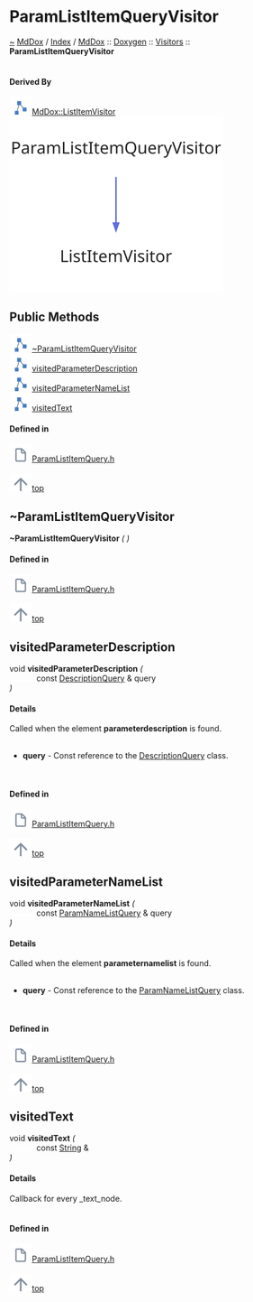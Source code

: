 <a id="paramlistitemqueryvisitor"></a>
<h1>ParamListItemQueryVisitor</h1>
<a id="classmddox_1_1doxygen_1_1visitors_1_1paramlistitemqueryvisitor"></a>
<a href="https://github.com/CharlesCarley/MdDox#~">~</a>
<a href="indexpage.md#mddox">MdDox</a>
<span class="inline-text">/</span>
<a href="index.md#index">Index</a>
<span class="inline-text">/</span>
<a href="namespaceMdDox.md#mddox">MdDox</a>
<span class="inline-text">::</span>
<a href="namespaceMdDox_1_1Doxygen.md#doxygen">Doxygen</a>
<span class="inline-text">::</span>
<a href="namespaceMdDox_1_1Doxygen_1_1Visitors.md#visitors">Visitors</a>
<span class="inline-text">::</span>
<span class="bold-text"><b>ParamListItemQueryVisitor</b></span>
<br/>
<br/>
<a id="derived-by"></a>
<h4>Derived By</h4>
<div class="icon-link">
<img src="../images/class.svg"/><a href="classMdDox_1_1ListItemVisitor.md#listitemvisitor">MdDox::ListItemVisitor</a>
</div>
<img src="../images/dot/internal-diagram-86.dot.svg"/><br/>
<a id="public-methods"></a>
<h2>Public Methods</h2>
<span class="icon-list-item"><a href="#~paramlistitemqueryvisitor" class="icon-list-item"><img src="../images/class.svg" class="icon-list-item"/><span class="icon-list-item">~ParamListItemQueryVisitor</span>
</a>
</span>
<br/>
<span class="icon-list-item"><a href="#visitedparameterdescription" class="icon-list-item"><img src="../images/class.svg" class="icon-list-item"/><span class="icon-list-item">visitedParameterDescription</span>
</a>
</span>
<br/>
<span class="icon-list-item"><a href="#visitedparameternamelist" class="icon-list-item"><img src="../images/class.svg" class="icon-list-item"/><span class="icon-list-item">visitedParameterNameList</span>
</a>
</span>
<br/>
<span class="icon-list-item"><a href="#visitedtext" class="icon-list-item"><img src="../images/class.svg" class="icon-list-item"/><span class="icon-list-item">visitedText</span>
</a>
</span>
<br/>
<a id="defined-in"></a>
<h4>Defined in</h4>
<span class="icon-list-item"><a href="https://github.com/CharlesCarley/MdDox/blob/master/Tools/Doxygen/ParamListItemQuery.h#L31" class="icon-list-item"><img src="../images/file.svg" class="icon-list-item"/><span class="icon-list-item">ParamListItemQuery.h</span>
</a>
</span>
<br/>
<br/>
<span class="icon-list-item"><a href="#paramlistitemqueryvisitor" class="icon-list-item"><img src="../images/jumpToTop.svg" class="icon-list-item"/><span class="icon-list-item">top</span>
</a>
</span>
<a id="~paramlistitemqueryvisitor"></a>
<h2>~ParamListItemQueryVisitor</h2>
<span class="bold-text"><b>~ParamListItemQueryVisitor</b></span>
<span class="italic-text"><i>(</i></span>
<span class="italic-text"><i>)</i></span>
<a id="defined-in"></a>
<h4>Defined in</h4>
<span class="icon-list-item"><a href="https://github.com/CharlesCarley/MdDox/blob/master/Tools/Doxygen/ParamListItemQuery.h#L33" class="icon-list-item"><img src="../images/file.svg" class="icon-list-item"/><span class="icon-list-item">ParamListItemQuery.h</span>
</a>
</span>
<br/>
<br/>
<span class="icon-list-item"><a href="#paramlistitemqueryvisitor" class="icon-list-item"><img src="../images/jumpToTop.svg" class="icon-list-item"/><span class="icon-list-item">top</span>
</a>
</span>
<br/>
<a id="visitedparameterdescription"></a>
<h2>visitedParameterDescription</h2>
<span class="inline-text">void</span>
<span class="bold-text"><b>visitedParameterDescription</b></span>
<span class="italic-text"><i>(</i></span>
<div class="paragraph">
<span class="paragraph"><img src="../images/horSpace24px.svg"/><span class="inline-text">const </span>
<a href="classMdDox_1_1Doxygen_1_1DescriptionQuery.md#descriptionquery">DescriptionQuery</a>
<span class="inline-text"> &amp;</span>
<span class="inline-text">query</span>
</span>
</div>
<span class="italic-text"><i>)</i></span>
<a id="details"></a>
<h4>Details</h4>
<span class="inline-text">Called when the element </span>
<span class="bold-text"><b>parameterdescription</b></span>
<span class="inline-text"> is found. </span>
<br/>
<br/>
<ul>
<li><span class="bold-text"><b>query</b></span>
<span class="inline-text"> - </span>
<span class="inline-text">Const reference to the </span>
<a href="classMdDox_1_1Doxygen_1_1DescriptionQuery.md#descriptionquery">DescriptionQuery</a>
<span class="inline-text"> class. </span>
</li>
</ul>
<br/>
<a id="defined-in"></a>
<h4>Defined in</h4>
<span class="icon-list-item"><a href="https://github.com/CharlesCarley/MdDox/blob/master/Tools/Doxygen/ParamListItemQuery.h#L48" class="icon-list-item"><img src="../images/file.svg" class="icon-list-item"/><span class="icon-list-item">ParamListItemQuery.h</span>
</a>
</span>
<br/>
<br/>
<span class="icon-list-item"><a href="#paramlistitemqueryvisitor" class="icon-list-item"><img src="../images/jumpToTop.svg" class="icon-list-item"/><span class="icon-list-item">top</span>
</a>
</span>
<br/>
<a id="visitedparameternamelist"></a>
<h2>visitedParameterNameList</h2>
<span class="inline-text">void</span>
<span class="bold-text"><b>visitedParameterNameList</b></span>
<span class="italic-text"><i>(</i></span>
<div class="paragraph">
<span class="paragraph"><img src="../images/horSpace24px.svg"/><span class="inline-text">const </span>
<a href="classMdDox_1_1Doxygen_1_1ParamNameListQuery.md#paramnamelistquery">ParamNameListQuery</a>
<span class="inline-text"> &amp;</span>
<span class="inline-text">query</span>
</span>
</div>
<span class="italic-text"><i>)</i></span>
<a id="details"></a>
<h4>Details</h4>
<span class="inline-text">Called when the element </span>
<span class="bold-text"><b>parameternamelist</b></span>
<span class="inline-text"> is found. </span>
<br/>
<br/>
<ul>
<li><span class="bold-text"><b>query</b></span>
<span class="inline-text"> - </span>
<span class="inline-text">Const reference to the </span>
<a href="classMdDox_1_1Doxygen_1_1ParamNameListQuery.md#paramnamelistquery">ParamNameListQuery</a>
<span class="inline-text"> class. </span>
</li>
</ul>
<br/>
<a id="defined-in"></a>
<h4>Defined in</h4>
<span class="icon-list-item"><a href="https://github.com/CharlesCarley/MdDox/blob/master/Tools/Doxygen/ParamListItemQuery.h#L43" class="icon-list-item"><img src="../images/file.svg" class="icon-list-item"/><span class="icon-list-item">ParamListItemQuery.h</span>
</a>
</span>
<br/>
<br/>
<span class="icon-list-item"><a href="#paramlistitemqueryvisitor" class="icon-list-item"><img src="../images/jumpToTop.svg" class="icon-list-item"/><span class="icon-list-item">top</span>
</a>
</span>
<br/>
<a id="visitedtext"></a>
<h2>visitedText</h2>
<span class="inline-text">void</span>
<span class="bold-text"><b>visitedText</b></span>
<span class="italic-text"><i>(</i></span>
<div class="paragraph">
<span class="paragraph"><img src="../images/horSpace24px.svg"/><span class="inline-text">const </span>
<a href="namespaceMdDox.md#string">String</a>
<span class="inline-text"> &amp;</span>
</span>
</div>
<span class="italic-text"><i>)</i></span>
<a id="details"></a>
<h4>Details</h4>
<span class="inline-text">Callback for every _text_node. </span>
<br/>
<br/>
<a id="defined-in"></a>
<h4>Defined in</h4>
<span class="icon-list-item"><a href="https://github.com/CharlesCarley/MdDox/blob/master/Tools/Doxygen/ParamListItemQuery.h#L38" class="icon-list-item"><img src="../images/file.svg" class="icon-list-item"/><span class="icon-list-item">ParamListItemQuery.h</span>
</a>
</span>
<br/>
<br/>
<span class="icon-list-item"><a href="#paramlistitemqueryvisitor" class="icon-list-item"><img src="../images/jumpToTop.svg" class="icon-list-item"/><span class="icon-list-item">top</span>
</a>
</span>
<br/>
</div>
</div>
</body>
</html>
